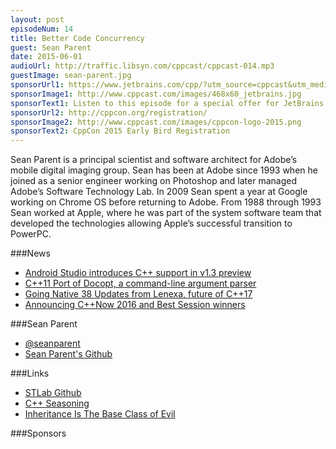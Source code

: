 ```yaml
---
layout: post
episodeNum: 14
title: Better Code Concurrency
guest: Sean Parent
date: 2015-06-01
audioUrl: http://traffic.libsyn.com/cppcast/cppcast-014.mp3
guestImage: sean-parent.jpg
sponsorUrl1: https://www.jetbrains.com/cpp/?utm_source=cppcast&utm_medium=podcast&utm_content=cppcast-podcast&utm_campaign=cpp
sponsorImage1: http://www.cppcast.com/images/468x60_jetbrains.jpg
sponsorText1: Listen to this episode for a special offer for JetBrains' C++ tools!
sponsorUrl2: http://cppcon.org/registration/
sponsorImage2: http://www.cppcast.com/images/cppcon-logo-2015.png
sponsorText2: CppCon 2015 Early Bird Registration
---
```


Sean Parent is a principal scientist and software architect for Adobe’s mobile digital imaging group. Sean has been at Adobe since 1993 when he joined as a senior engineer working on Photoshop and later managed Adobe’s Software Technology Lab. In 2009 Sean spent a year at Google working on Chrome OS before returning to Adobe. From 1988 through 1993 Sean worked at Apple, where he was part of the system software team that developed the technologies allowing Apple’s successful transition to PowerPC.


###News

 - [Android Studio introduces C++ support in v1.3 preview](http://android-developers.blogspot.com/2015/05/android-m-developer-preview-tools.html)
 - [C++11 Port of Docopt, a command-line argument parser](http://www.reddit.com/r/cpp/comments/381h1l/c11_port_of_docopt_a_commandline_argument_parser/)
 - [Going Native 38 Updates from Lenexa, future of C++17](http://channel9.msdn.com/Shows/C9-GoingNative/GoingNative-38-The-future-of-C17-Updates-from-Lenexa)
 - [Announcing C++Now 2016 and Best Session winners](http://2015.cppnow.org/2015/06/announcement2016/)
 
###Sean Parent

 - [@seanparent](https://twitter.com/seanparent/)
 - [Sean Parent's Github](https://github.com/sean-parent)

###Links

 - [STLab Github](https://github.com/stlab)
 - [C++ Seasoning](http://channel9.msdn.com/Events/GoingNative/2013/Cpp-Seasoning)
 - [Inheritance Is The Base Class of Evil](http://channel9.msdn.com/Events/GoingNative/2013/Inheritance-Is-The-Base-Class-of-Evil)

###Sponsors

